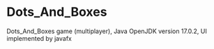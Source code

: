 # Dots_And_Boxes
   Dots_And_Boxes game (multiplayer), Java OpenJDK version 17.0.2, UI implemented by javafx

